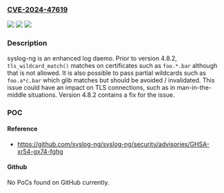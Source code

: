 ### [CVE-2024-47619](https://cve.mitre.org/cgi-bin/cvename.cgi?name=CVE-2024-47619)
![](https://img.shields.io/static/v1?label=Product&message=syslog-ng&color=blue)
![](https://img.shields.io/static/v1?label=Version&message=%3D%20%3C%204.8.2%20&color=brighgreen)
![](https://img.shields.io/static/v1?label=Vulnerability&message=CWE-295%3A%20Improper%20Certificate%20Validation&color=brighgreen)

### Description

syslog-ng is an enhanced log daemo. Prior to version 4.8.2, `tls_wildcard_match()` matches on certificates such as `foo.*.bar` although that is not allowed. It is also possible to pass partial wildcards such as `foo.a*c.bar` which glib matches but should be avoided / invalidated. This issue could have an impact on TLS connections, such as in man-in-the-middle situations. Version 4.8.2 contains a fix for the issue.

### POC

#### Reference
- https://github.com/syslog-ng/syslog-ng/security/advisories/GHSA-xr54-gx74-fghg

#### Github
No PoCs found on GitHub currently.

